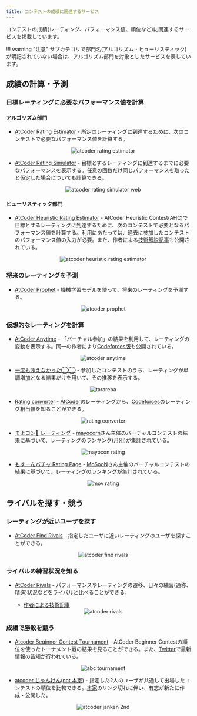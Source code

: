 ```yaml
---
title: コンテストの成績に関連するサービス
---
```


コンテストの成績(レーティング、パフォーマンス値、順位など)に関連するサービスを掲載しています。

!!! warning "注意"
    サブカテゴリで部門名(アルゴリズム・ヒューリスティック)が明記されていない場合は、アルゴリズム部門を対象としたサービスを表しています。


## 成績の計算・予測

### 目標レーティングに必要なパフォーマンス値を計算

#### アルゴリズム部門

- [AtCoder Rating Estimator](https://koba-e964.github.io/atcoder-rating-estimator/test-last.html) - 所定のレーティングに到達するために、次のコンテストで必要なパフォーマンス値を計算する。

    <div align="center">
      <img loading = "lazy" src="../../images/web_app/atcoder_rating_estimator.png" alt="atcoder rating estimator">
    </div>

- [AtCoder Rating Simulator](https://atcoder-rating-simulator.dt.r.appspot.com/) - 目標とするレーティングに到達するまでに必要なパフォーマンスを表示する。任意の回数だけ同じパフォーマンスを取ったと仮定した場合についても計算できる。

    <div align="center">
      <img loading = "lazy" src="../../images/web_app/atcoder_rating_simulator_web.png" alt="atcoder rating simulator web">

#### ヒューリスティック部門

- [AtCoder Heuristic Rating Estimator](https://3w36zj6.github.io/atcoder-heuristic-rating-estimator/) - AtCoder Heuristic Contest(AHC)で目標とするレーティングに到達するために、次のコンテストで必要となるパフォーマンス値を計算する。利用にあたっては、過去に参加したコンテストのパフォーマンス値の入力が必要。また、作者による[技術解説記事](https://zenn.dev/3w36zj6/articles/5797217ce0f9ee)も公開されている。

    <div align="center"> <img loading = "lazy" src="../../images/web_app/atcoder_heuristic_rating_estimator.png" alt="atcoder heuristic rating estimator">
    </div>

### 将来のレーティングを予測

- [AtCoder Prophet](https://sotanishy.github.io/atcoder-prophet) - 機械学習モデルを使って、将来のレーティングを予測する。

    <div align="center">
      <img loading = "lazy" src="../../images/web_app/atcoder_prophet.png" alt="atcoder prophet">
    </div>

### 仮想的なレーティングを計算

- [AtCoder Anytime](https://atcoder-anytime.sonoapp.page/) - 「バーチャル参加」の結果を利用して、レーティングの変動を表示する。同一の作者により[Codeforces版](https://codeforces-anytime.firebaseapp.com/)も公開されている。

    <div align="center">
      <img loading = "lazy" src="../../images/web_app/atcoder_anytime.png" alt="atcoder anytime">
    </div>

- [一度も冷えなかった◯◯](https://tarareba.onrender.com/) - 参加したコンテストのうち、レーティングが単調増加となる結果だけを用いて、その推移を表示する。

    <div align="center">
      <img loading = "lazy" src="../../images/web_app/tarareba.png" alt="tarareba">
    </div>

- [Rating converter](https://silverfoxxxy.github.io/rating-converter) - [AtCoder](https://atcoder.jp/)のレーティングから、[Codeforces](https://codeforces.com/)のレーティング相当値を知ることができる。

    <div align="center">
      <img loading = "lazy" src="../../images/web_app/rating_converter.png" alt="rating converter">
    </div>

- [まよコン🌽 レーティング](https://mayocon.shinnshinn.dev/) - [mayocorn](https://atcoder.jp/users/mayocorn)さん主催のバーチャルコンテストの結果に基づいて、レーティングのランキング(月別)が集計されている。

    <div align="center">
      <img loading = "lazy" src="../../images/web_app/mayocon_rating.png" alt="mayocon rating">
    </div>

- [もすーんバチャ Rating Page](https://mosoon.net/mov_rating/top.html) - [MoSooN](https://atcoder.jp/users/MoSooN)さん主催のバーチャルコンテストの結果に基づいて、レーティングのランキングが集計されている。

    <div align="center">
      <img loading = "lazy" src="../../images/web_app/mov_rating.png" alt="mov rating">
    </div>

## ライバルを探す・競う

### レーティングが近いユーザを探す

- [AtCoder Find Rivals](https://atcoder-find-rivals.herokuapp.com/) - 指定したユーザに近いレーティングのユーザを探すことができる。

    <div align="center">
      <img loading = "lazy" src="../../images/web_app/atcoder_find_rivals.png" alt="atcoder find rivals">
    </div>

### ライバルの練習状況を知る

- [AtCoder Rivals](https://atcoder-rivals.web.app/) - パフォーマンスやレーティングの遷移、日々の練習(通称、精進)状況などをライバルと比べることができる。
    <!-- markdown-link-check-disable -->
    - [作者による技術記事](https://note.com/sacckey/n/nf0b7ed1e9d1a)
    <!-- markdown-link-check-enable -->

    <div align="center">
      <img loading = "lazy" src="../../images/web_app/atcoder_rivals.png" alt="atcoder rivals">
    </div>

### 成績で勝敗を競う

- [Atcoder Beginner Contest Tournament](https://abc.kenkoooo.com) - AtCoder Beginner Contestの順位を使ったトーナメント戦の結果を見ることができる。また、[Twitter](https://twitter.com/abc_tournament)で最新情報の告知が行われている。

    <div align="center">
      <img loading = "lazy" src="../../images/web_app/atcoder_beginner_contest_tournament.png" alt="abc tournament">
    </div>

- [atcoder じゃんけん(not 本家)](https://hotman78.github.io/atcoder-janken/) - 指定した2人のユーザが共通して出場したコンテストの順位を比較できる。[本家](../archived/no_longer_available.md)のリンク切れに伴い、有志が新たに作成・公開した。

    <div align="center">
      <img loading = "lazy" src="../../images/web_app/atcoder_janken_2nd.png" alt="atcoder janken 2nd">
    </div>
